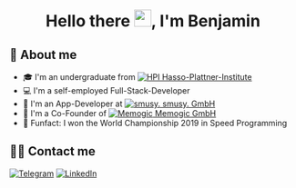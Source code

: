 <h1 align="center">Hello there <img src="https://user-images.githubusercontent.com/58258541/138322090-6f9dd36c-84f8-41c0-99f7-dec10fb58c33.gif" width="30">, I'm Benjamin</h1>

## 📖 About me

- 🎓 I'm an undergraduate from [<img src="https://user-images.githubusercontent.com/58258541/138325947-d028ae4c-0978-4302-839d-b54f3720d27c.png" alt="HPI"> Hasso-Plattner-Institute](https://hpi.de/)
- 💻 I'm a self-employed Full-Stack-Developer
- 📱 I'm an App-Developer at [<img src="https://user-images.githubusercontent.com/58258541/138326218-97b4c45a-4f9d-471d-8dfc-81a92b507ba2.png" alt="smusy."> smusy. GmbH](https://smusy.app/)
- 🌱 I'm a Co-Founder of [<img src="https://user-images.githubusercontent.com/58258541/138326857-77d04c7e-b018-443f-a638-f5f8401d2893.png" alt="Memogic"> Memogic GmbH](https://memogic.com/)
- 🥇 Funfact: I won the World Championship 2019 in Speed Programming

## 🙋‍♂️ Contact me

<p align="left">
  <a href="https://t.me/benjamin_frost"><img alt="Telegram"  src="https://img.shields.io/badge/-Telegram-gray?style=for-the-badge&logo=telegram"/></a>
  <a href="https://www.linkedin.com/in/benjamin-frost-7b0510203/"><img alt="LinkedIn" src="https://img.shields.io/badge/-LinkedIn-blue?style=for-the-badge&logo=linkedin"/></a>
</p>
